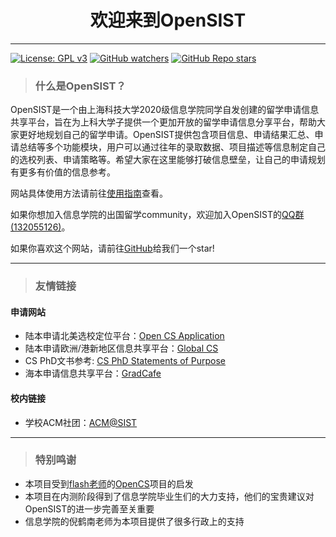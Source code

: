 <h1 style="text-align: center;">欢迎来到OpenSIST</h1>

---

[![License: GPL
v3](https://img.shields.io/badge/License-GPLv3-blue.svg)](https://www.gnu.org/licenses/gpl-3.0)
[![GitHub
watchers](https://img.shields.io/github/watchers/opensist/opensist.github.io?style=social)](https://github.com/opensist/opensist.github.io/subscription)
[![GitHub Repo
stars](https://img.shields.io/github/stars/opensist/opensist.github.io?style=social)](https://github.com/opensist/opensist.github.io)

> ### 什么是OpenSIST？

OpenSIST是一个由上海科技大学2020级信息学院同学自发创建的留学申请信息共享平台，旨在为上科大学子提供一个更加开放的留学申请信息分享平台，帮助大家更好地规划自己的留学申请。OpenSIST提供包含项目信息、申请结果汇总、申请总结等多个功能模块，用户可以通过往年的录取数据、项目描述等信息制定自己的选校列表、申请策略等。希望大家在这里能够打破信息壁垒，让自己的申请规划有更多有价值的信息参考。

网站具体使用方法请前往[使用指南](/how-to-use)查看。

如果你想加入信息学院的出国留学community，欢迎加入OpenSIST的[QQ群(132055126)](https://qm.qq.com/q/2n4Qkv4mHG)。

如果你喜欢这个网站，请前往[GitHub](https://github.com/opensist/opensist.github.io)给我们一个star!

---

> ### **友情链接**
#### 申请网站
* 陆本申请北美选校定位平台：[Open CS Application](https://opencs.app)
* 陆本申请欧洲/港新地区信息共享平台：[Global CS](https://global-cs-application.github.io)
* CS PhD文书参考: [CS PhD Statements of Purpose](https://cs-sop.notion.site/CS-PhD-Statements-of-Purpose-df39955313834889b7ac5411c37b958d)
* 海本申请信息共享平台：[GradCafe](https://www.thegradcafe.com/)
#### 校内链接
[//]: # (* 本科生课评网站：[Coursebench]&#40;https://coursebench.geekpie.club/&#41;)
* 学校ACM社团：[ACM@SIST](https://acm.shanghaitech.edu.cn/)

---

> ### **特别鸣谢**
* 本项目受到[flash老师](https://github.com/xichenpan)的[OpenCS](https://opencs.app)项目的启发
* 本项目在内测阶段得到了信息学院毕业生们的大力支持，他们的宝贵建议对OpenSIST的进一步完善至关重要
* 信息学院的倪鹤南老师为本项目提供了很多行政上的支持